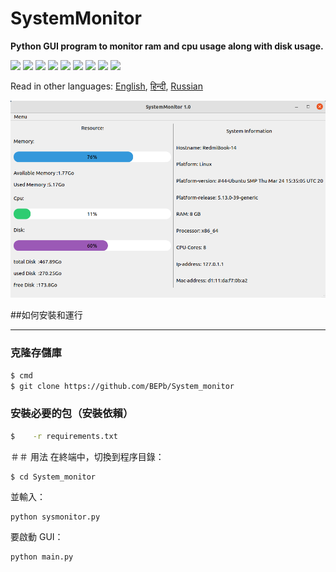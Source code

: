# SystemMonitor
<b>Python GUI program to monitor ram and cpu usage along with disk usage.</b>
<p>
  <img  src="https://img.shields.io/github/stars/BEPb/System_monitor" />
  <img src="https://img.shields.io/github/contributors/BEPb/System_monitor" />
  <img src="https://img.shields.io/github/last-commit/BEPb/System_monitor" />
  <img src="https://visitor-badge.laobi.icu/badge?page_id=BEPb.System_monitor" />
  <img src="https://img.shields.io/github/languages/count/BEPb/System_monitor" />
  <img src="https://img.shields.io/github/languages/top/BEPb/System_monitor" />

  <img src="https://img.shields.io/badge/license-MIT-blue.svg?color=f64152" />
  <img  src="https://img.shields.io/github/issues/BEPb/System_monitor" />
  <img  src="https://img.shields.io/github/issues-pr/BEPb/System_monitor" />
</p>



Read in other languages: [English](README.md), [हिन्दी](README.hindi.md), [Russian](README.ru.md)



![GUI](scrin.png)


##如何安裝和運行
____
### 克隆存儲庫
 
```sh
$ cmd
$ git clone https://github.com/BEPb/System_monitor
```
 
### 安裝必要的包（安裝依賴）
```sh
$    -r requirements.txt
```

＃＃ 用法
在終端中，切換到程序目錄：
```
$ cd System_monitor
```
並輸入：
```
python sysmonitor.py
```
要啟動 GUI：
```
python main.py
```



